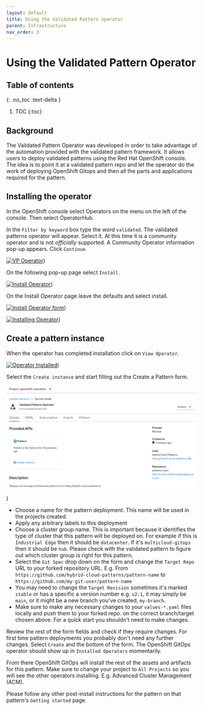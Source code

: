 ```yaml
---
layout: default
title: Using the Validated Pattern operator
parent: Infrastructure
nav_order: 3
---
```


# Using the Validated Pattern Operator

## Table of contents

{: .no_toc .text-delta }

1. TOC
{:toc}

## Background

The Validated Pattern Operator was developed in order to take advantage of the automation provided with the validated pattern framework. It allows users to deploy validated patterns using the Red Hat OpenShift console. The idea is to point it at a validated pattern repo and let the operator do the work of deploying OpenShift Gitops and then all the parts and applications required for the pattern.

## Installing the operator

In the OpenShift console select Operators on the menu on the left of the console. Then select OperatorHub.

In the `Filter by keyword` box type the word `validated`. The validated patterns operator will appear. Select it. At this time it is a community operator and is not *officially* supported. A Community Operator information pop-up appears. Click `Continue`.

[![VP Operator](/images/operator/select-vp-operator.png)](/images/operator/select-vp-operator.png))

On the following pop-up page select `Install`.

[![Install Operator](/images/operator/install-operator.png)](/images/operator/install-operator.png))

On the Install Operator page leave the defaults and select install.

[![Install Operator form](/images/operator/install-operator-form.png)](/images/operator/install-operator-form.png))

[![Installing Operator](/images/operator/installing-operator.png)](/images/operator/installing-operator.png))

## Create a pattern instance

When the operator has completed installation click on `View Operator`.

[![Operator Installed](/images/operator/operator-installed.png)](/images/operator/operator-installed.png))

Select the `Create instance` and start filling out the Create a Pattern form.

[![Operator YAML](/images/operator/create-a-pattern-0.3.png)](/images/operator/create-a-pattern-0.3.png))

* Choose a name for the pattern deployment. This name will be used in the projects created.
* Apply any arbitrary labels to this deployment
* Choose a cluster group name. This is important because it identifies the type of cluster that this pattern will be deployed on. For example if this is `Industrial Edge` then it should be `datacenter`. If it's `multicloud-gitops` then it should be `hub`. Please check with the validated pattern to figure out which cluster group is right for this pattern.
* Select the `Git Spec` drop down on the form and change the `Target Repo` URL to your forked repository URL. E.g. From `https://github.com/hybrid-cloud-patterns/pattern-name` to `https://github.com/my-git-user/pattern-name`
* You may need to change the `Target Revision` sometimes it's marked `stable` or has a specific a version number e.g. `v2.1`, it may simply be `main`, or it might be a new branch you've created, `my-branch`.
* Make sure to make any necessary changes to your `values-*.yaml` files locally and push them to your forked repo. on the correct branch/target chosen above. For a quick start you shouldn't need to make changes.

Review the rest of the form fields and check if they require changes. For first time pattern deployments you probably don't need any further changes. Select `Create` and the bottom of the form. The OpenShift GitOps operator should show up in `Installed Operators` momentarily.

From there OpenShift GitOps will install the rest of the assets and artifacts for this pattern. Make sure to change your project to `All Projects` so you will see the other operators installing. E.g. Advanced Cluster Management (ACM).

Please follow any other post-install instructions for the pattern on that pattern's `Getting started` page.

